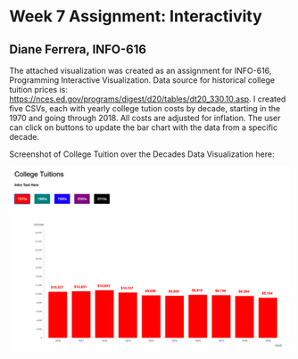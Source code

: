 
Week 7 Assignment: Interactivity
==========================================

Diane Ferrera, INFO-616
-----------------------

The attached visualization was created as an assignment for INFO-616, Programming Interactive Visualization.
Data source for historical college tuition prices is: https://nces.ed.gov/programs/digest/d20/tables/dt20_330.10.asp. I created five CSVs, each with yearly college tution costs by decade, starting in the 1970 and going through 2018. All costs are adjusted for inflation.  The user can click on buttons to update the bar chart with the data from a specific decade.

Screenshot of College Tuition over the Decades Data Visualization here:

![scatterplot Assignment](/week-7/tuition-layers.gif "Week7: College Tuition over The Decades")


